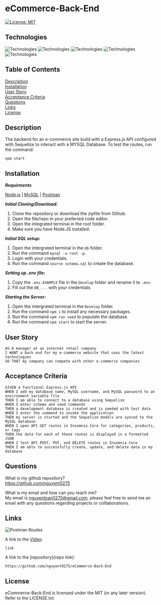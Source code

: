 # eCommerce-Back-End

[![License: MIT](https://img.shields.io/badge/License-MIT-yellow.svg)](https://opensource.org/licenses/MIT)

## Technologies
![Technologies](https://img.shields.io/badge/-Git-F05032?logo=Git&logoColor=white)
![Technologies](https://img.shields.io/badge/-JavaScript-007396?logo=JavaScript&logoColor=white)
![Technologies](https://img.shields.io/badge/-Node.js-339933?logo=Node.js&logoColor=white)
![Technologies](https://img.shields.io/badge/-npm-CB3837?logo=npm&logoColor=white)
![Technologies](https://img.shields.io/badge/-MySQL-4479A1?logo=MySQL&logoColor=white)

## Table of Contents
[Description](#description)<br>
[Installation](#installation)<br>
[User Story](#user-story)<br>
[Acceptance Criteria](#acceptance-criteria)<br>
[Questions](#questions)<br>
[Links](#links)<br>
[License](#license)<br>

## Description
The backend for an e-commerce site build with a Express.js API configured with Sequelize to interact with a MYSQL Database. To test the routes, run the command:
```
npm start
```
## Installation
***Requirments***

[Node.js](https://nodejs.org/en/) | [MySQL](https://www.npmjs.com/package/mysql2) | [Postman](https://www.postman.com/downloads/)

***Initial Cloning/Download:***
1. Clone the repository or download the zipfile from Github.
2. Open the file/repo in your preferred code editor.
3. Open the integrated terminal in the root folder.
4. Make sure you have Node.JS installed.

***Initial SQL setup:***
1. Open the intergrated terminal in the ```db``` folder.
2. Run the command ```mysql -u root -p```.
3. Login with your credentials.
4. Run the command ```source schema.sql``` to create the database.

***Setting up .env file:***
1. Copy the ```.env.EXAMPLE``` file in the ```Develop``` folder and rename it to ```.env```.
2. Fill out the ```DB_...``` with your credentials.

***Starting the Server:***
1. Open the intergrated terminal in the ```Develop``` folder.
1. Run the command ```npm i``` to install any necessary packages.
2. Run the command ```npm run seed``` to populate the database.
3. Run the command ```npm start``` to start the server.

## User Story
```
AS A manager at an internet retail company
I WANT a back end for my e-commerce website that uses the latest technologies
SO THAT my company can compete with other e-commerce companies
```

## Acceptance Criteria
```
GIVEN a functional Express.js API
WHEN I add my database name, MySQL username, and MySQL password to an environment variable file
THEN I am able to connect to a database using Sequelize
WHEN I enter schema and seed commands
THEN a development database is created and is seeded with test data
WHEN I enter the command to invoke the application
THEN my server is started and the Sequelize models are synced to the MySQL database
WHEN I open API GET routes in Insomnia Core for categories, products, or tags
THEN the data for each of these routes is displayed in a formatted JSON
WHEN I test API POST, PUT, and DELETE routes in Insomnia Core
THEN I am able to successfully create, update, and delete data in my database
```
## Questions

What is my github repository?<br>
https://github.com/nguyent0275

What is my email and how can you reach me?<br>
My email is nguyentoan0275@gmail.com, please feel free to send me an email with any questions regarding projects or colllaborations.

## Links
![Postman Routes](./assets/images/command_line.png)

A link to the [Video](link):
```
link
```
A link to the [repository](repo link):
```
https://github.com/nguyent0275/eCommerce-Back-End
```


## License
eCommerce-Back-End is licensed under the MIT (or any later version). Refer to the LICENSE.txt.